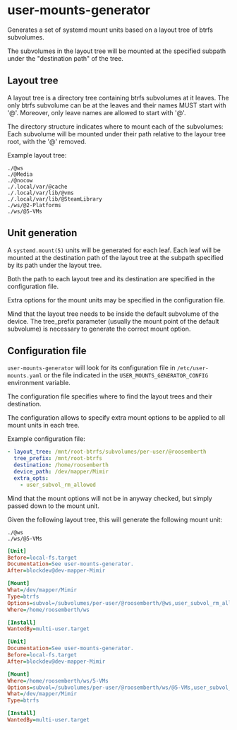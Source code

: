 # user-mounts-generator

Generates a set of systemd mount units based on a layout tree of btrfs
subvolumes.

The subvolumes in the layout tree will be mounted at the specified subpath
under the "destination path" of the tree.

## Layout tree

A layout tree is a directory tree containing btrfs subvolumes at it leaves.
The only btrfs subvolume can be at the leaves and their names MUST start
with '@'.
Moreover, only leave names are allowed to start with '@'.

The directory structure indicates where to mount each of the subvolumes:
Each subvolume will be mounted under their path relative to the layour tree
root, with the '@' removed.

Example layout tree:

```text
./@ws
./@Media
./@nocow
./.local/var/@cache
./.local/var/lib/@vms
./.local/var/lib/@SteamLibrary
./ws/@2-Platforms
./ws/@5-VMs
```

## Unit generation

A `systemd.mount(5)` units will be generated for each leaf.
Each leaf will be mounted at the destination path of the layout tree
at the subpath specified by its path under the layout tree.

Both the path to each layout tree and its destination are specified in the
configuration file.

Extra options for the mount units may be specified in the configuration file.

Mind that the layout tree needs to be inside the default subvolume of the
device.
The tree_prefix parameter (usually the mount point of the default subvolume)
is necessary to generate the correct mount option.

## Configuration file

`user-mounts-generator` will look for its configuration file in
`/etc/user-mounts.yaml` or the file indicated in the
`USER_MOUNTS_GENERATOR_CONFIG` environment variable.

The configuration file specifies where to find the layout trees and
their destination.

The configuration allows to specify extra mount options
to be applied to all mount units in each tree.

Example configuration file:

```yaml
- layout_tree: /mnt/root-btrfs/subvolumes/per-user/@roosemberth
  tree_prefix: /mnt/root-btrfs
  destination: /home/roosemberth
  device_path: /dev/mapper/Mimir
  extra_opts:
    - user_subvol_rm_allowed
```

Mind that the mount options will not be in anyway checked, but simply passed
down to the mount unit.

Given the following layout tree, this will generate the following mount unit:

```text
./@ws
./ws/@5-VMs
```

```ini
[Unit]
Before=local-fs.target
Documentation=See user-mounts-generator.
After=blockdev@dev-mapper-Mimir

[Mount]
What=/dev/mapper/Mimir
Type=btrfs
Options=subvol=/subvolumes/per-user/@roosemberth/@ws,user_subvol_rm_allowed,compress=zlib,relatime
Where=/home/roosemberth/ws

[Install]
WantedBy=multi-user.target
```

```ini
[Unit]
Documentation=See user-mounts-generator.
Before=local-fs.target
After=blockdev@dev-mapper-Mimir

[Mount]
Where=/home/roosemberth/ws/5-VMs
Options=subvol=/subvolumes/per-user/@roosemberth/ws/@5-VMs,user_subvol_rm_allowed,compress=zlib,relatime
What=/dev/mapper/Mimir
Type=btrfs

[Install]
WantedBy=multi-user.target
```
